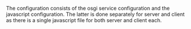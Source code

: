 The configuration consists of the osgi service configuration and the javascript
configuration. The latter is done separately for server and client as there
is a single javascript file for both server and client each.